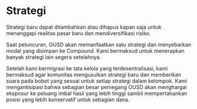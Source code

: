 # Strategi

Strategi baru dapat ditambahkan atau dihapus kapan saja untuk menanggapi realitas pasar baru dan mendiversifikasi risiko.

Saat peluncuran, OUSD akan memanfaatkan satu strategi dan menyebarkan modal yang disimpan ke Compound. Kami bermaksud untuk menerapkan banyak strategi lain segera setelahnya.

Setelah kami bermigrasi ke tata kelola yang terdesentralisasi, kami bermaksud agar komunitas mengusulkan strategi baru dan memberikan suara pada bobot yang sesuai untuk setiap strategi dalam kelompok. Kami mengantisipasi bahwa sebagian besar pemegang OUSD akan menghargai eksposur ke peluang imbal hasil yang lebih tinggi sambil mempertahankan posisi yang lebih konservatif untuk sebagian dana.







